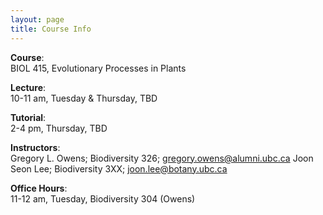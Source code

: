 ```yaml
---
layout: page
title: Course Info
---
```



**Course**: 	
BIOL 415, Evolutionary Processes in Plants

**Lecture**:	
10-11 am, Tuesday & Thursday, TBD	

**Tutorial**: 	
2-4 pm, Thursday, TBD
		
**Instructors**:	
Gregory L. Owens; Biodiversity 326; gregory.owens@alumni.ubc.ca
Joon Seon Lee; Biodiversity 3XX; joon.lee@botany.ubc.ca 

**Office Hours**:	
11-12 am, Tuesday, Biodiversity 304 (Owens)
				

